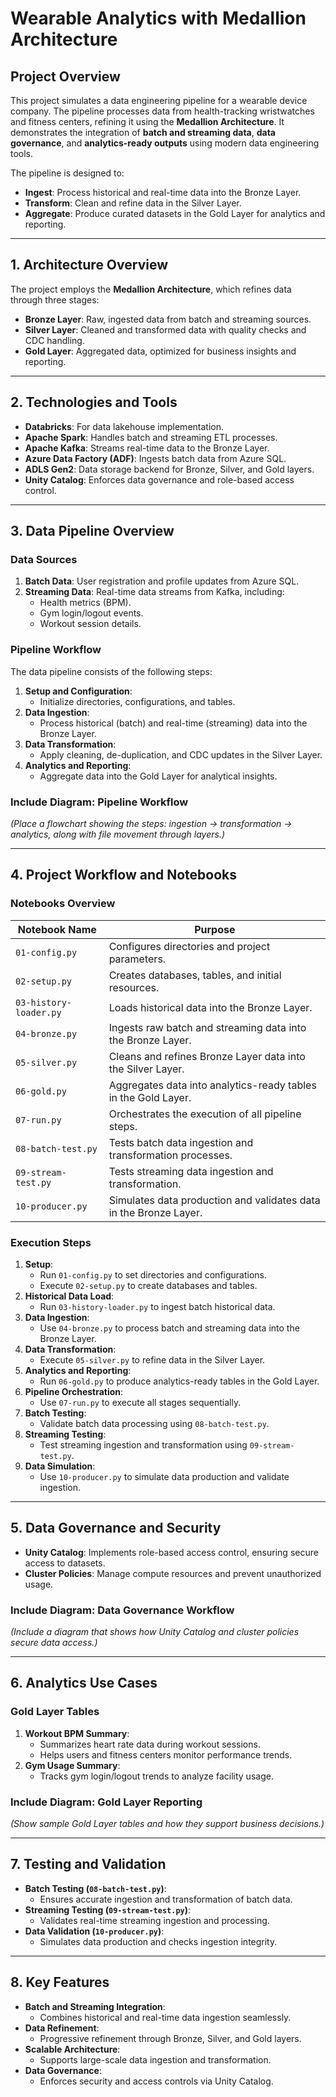 # **Wearable Analytics with Medallion Architecture**

## **Project Overview**

This project simulates a data engineering pipeline for a wearable device company. The pipeline processes data from health-tracking wristwatches and fitness centers, refining it using the **Medallion Architecture**. It demonstrates the integration of **batch and streaming data**, **data governance**, and **analytics-ready outputs** using modern data engineering tools.

The pipeline is designed to:
- **Ingest**: Process historical and real-time data into the Bronze Layer.
- **Transform**: Clean and refine data in the Silver Layer.
- **Aggregate**: Produce curated datasets in the Gold Layer for analytics and reporting.

---

## **1. Architecture Overview**

The project employs the **Medallion Architecture**, which refines data through three stages:
- **Bronze Layer**: Raw, ingested data from batch and streaming sources.
- **Silver Layer**: Cleaned and transformed data with quality checks and CDC handling.
- **Gold Layer**: Aggregated data, optimized for business insights and reporting.


---

## **2. Technologies and Tools**

- **Databricks**: For data lakehouse implementation.
- **Apache Spark**: Handles batch and streaming ETL processes.
- **Apache Kafka**: Streams real-time data to the Bronze Layer.
- **Azure Data Factory (ADF)**: Ingests batch data from Azure SQL.
- **ADLS Gen2**: Data storage backend for Bronze, Silver, and Gold layers.
- **Unity Catalog**: Enforces data governance and role-based access control.

---

## **3. Data Pipeline Overview**

### **Data Sources**
1. **Batch Data**: User registration and profile updates from Azure SQL.
2. **Streaming Data**: Real-time data streams from Kafka, including:
   - Health metrics (BPM).
   - Gym login/logout events.
   - Workout session details.

### **Pipeline Workflow**
The data pipeline consists of the following steps:
1. **Setup and Configuration**:
   - Initialize directories, configurations, and tables.
2. **Data Ingestion**:
   - Process historical (batch) and real-time (streaming) data into the Bronze Layer.
3. **Data Transformation**:
   - Apply cleaning, de-duplication, and CDC updates in the Silver Layer.
4. **Analytics and Reporting**:
   - Aggregate data into the Gold Layer for analytical insights.

### Include Diagram: Pipeline Workflow  
*(Place a flowchart showing the steps: ingestion → transformation → analytics, along with file movement through layers.)*

---

## **4. Project Workflow and Notebooks**

### **Notebooks Overview**

| Notebook Name          | Purpose                                                                 |
|-------------------------|-------------------------------------------------------------------------|
| `01-config.py`         | Configures directories and project parameters.                         |
| `02-setup.py`          | Creates databases, tables, and initial resources.                      |
| `03-history-loader.py` | Loads historical data into the Bronze Layer.                           |
| `04-bronze.py`         | Ingests raw batch and streaming data into the Bronze Layer.            |
| `05-silver.py`         | Cleans and refines Bronze Layer data into the Silver Layer.            |
| `06-gold.py`           | Aggregates data into analytics-ready tables in the Gold Layer.         |
| `07-run.py`            | Orchestrates the execution of all pipeline steps.                      |
| `08-batch-test.py`     | Tests batch data ingestion and transformation processes.               |
| `09-stream-test.py`    | Tests streaming data ingestion and transformation.                     |
| `10-producer.py`       | Simulates data production and validates data in the Bronze Layer.      |

### **Execution Steps**

1. **Setup**:
   - Run `01-config.py` to set directories and configurations.
   - Execute `02-setup.py` to create databases and tables.
2. **Historical Data Load**:
   - Run `03-history-loader.py` to ingest batch historical data.
3. **Data Ingestion**:
   - Use `04-bronze.py` to process batch and streaming data into the Bronze Layer.
4. **Data Transformation**:
   - Execute `05-silver.py` to refine data in the Silver Layer.
5. **Analytics and Reporting**:
   - Run `06-gold.py` to produce analytics-ready tables in the Gold Layer.
6. **Pipeline Orchestration**:
   - Use `07-run.py` to execute all stages sequentially.
7. **Batch Testing**:
   - Validate batch data processing using `08-batch-test.py`.
8. **Streaming Testing**:
   - Test streaming ingestion and transformation using `09-stream-test.py`.
9. **Data Simulation**:
   - Use `10-producer.py` to simulate data production and validate ingestion.

---

## **5. Data Governance and Security**

- **Unity Catalog**: Implements role-based access control, ensuring secure access to datasets.
- **Cluster Policies**: Manage compute resources and prevent unauthorized usage.

### Include Diagram: Data Governance Workflow  
*(Include a diagram that shows how Unity Catalog and cluster policies secure data access.)*

---

## **6. Analytics Use Cases**

### Gold Layer Tables
1. **Workout BPM Summary**:
   - Summarizes heart rate data during workout sessions.
   - Helps users and fitness centers monitor performance trends.
2. **Gym Usage Summary**:
   - Tracks gym login/logout trends to analyze facility usage.

### Include Diagram: Gold Layer Reporting  
*(Show sample Gold Layer tables and how they support business decisions.)*

---

## **7. Testing and Validation**

- **Batch Testing (`08-batch-test.py`)**:
   - Ensures accurate ingestion and transformation of batch data.
- **Streaming Testing (`09-stream-test.py`)**:
   - Validates real-time streaming ingestion and processing.
- **Data Validation (`10-producer.py`)**:
   - Simulates data production and checks ingestion integrity.

---

## **8. Key Features**

- **Batch and Streaming Integration**:
   - Combines historical and real-time data ingestion seamlessly.
- **Data Refinement**:
   - Progressive refinement through Bronze, Silver, and Gold layers.
- **Scalable Architecture**:
   - Supports large-scale data ingestion and transformation.
- **Data Governance**:
   - Enforces security and access controls via Unity Catalog.

